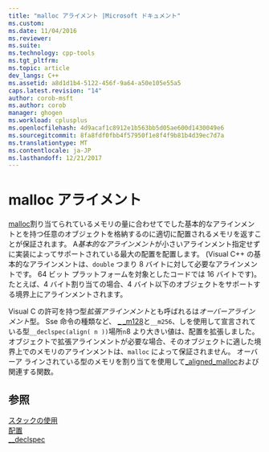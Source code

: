 ```yaml
---
title: "malloc アライメント |Microsoft ドキュメント"
ms.custom: 
ms.date: 11/04/2016
ms.reviewer: 
ms.suite: 
ms.technology: cpp-tools
ms.tgt_pltfrm: 
ms.topic: article
dev_langs: C++
ms.assetid: a8d1d1b4-5122-456f-9a64-a50e105e55a5
caps.latest.revision: "14"
author: corob-msft
ms.author: corob
manager: ghogen
ms.workload: cplusplus
ms.openlocfilehash: 4d9acaf1c8912e1b563bb5d05ae600d1430049e6
ms.sourcegitcommit: 8fa8fdf0fbb4f57950f1e8f4f9b81b4d39ec7d7a
ms.translationtype: MT
ms.contentlocale: ja-JP
ms.lasthandoff: 12/21/2017
---
```

# <a name="malloc-alignment"></a>malloc アライメント
[malloc](../c-runtime-library/reference/malloc.md)割り当てられているメモリの量に合わせてでした基本的なアラインメントとを持つ任意のオブジェクトを格納するのに適切に配置されるメモリを返すことが保証されます。 A*基本的なアラインメント*が小さいアラインメント指定せずに実装によってサポートされている最大の配置を配置します。 (Visual C++ の基本的なアラインメントは、`double` つまり 8 バイトに対して必要なアラインメントです。 64 ビット プラットフォームを対象としたコードでは 16 バイトです)。たとえば、4 バイト割り当ての場合、4 バイト以下のオブジェクトをサポートする境界上にアラインメントされます。  
  
 Visual C の許可を持つ型*拡張アラインメント*とも呼ばれるは*オーバーアラインメント*型。 Sse 命令の種類など、 [_ _m128](../cpp/m128.md)と`__m256`、しを使用して宣言されている型`__declspec(align( n ))`場所`n`8 より大きい値は、配置を拡張しました。 オブジェクトで拡張アラインメントが必要な場合、そのオブジェクトに適した境界上でのメモリのアラインメントは、`malloc` によって保証されません。 オーバーア ラインされている型のメモリを割り当てを使用して[_aligned_malloc](../c-runtime-library/reference/aligned-malloc.md)および関連する関数。  
  
## <a name="see-also"></a>参照  
 [スタックの使用](../build/stack-usage.md)   
 [配置](../cpp/align-cpp.md)   
 [__declspec](../cpp/declspec.md)